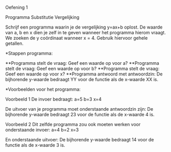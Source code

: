 Oefening 1

Programma Substitutie Vergelijking

Schrijf een programma waarin je de vergelijking y=ax+b oplost. De waarde van a, b en x dien je zelf in te geven wanneer het programma hierom vraagt. We zoeken de y coördinaat wanneer x = 4. Gebruik hiervoor gehele getallen.

*Stappen programma:

**Programma stelt de vraag: Geef een waarde op voor a? **Programma stelt de vraag: Geef een waarde op voor b? **Programma stelt de vraag: Geef een waarde op voor x? **Programma antwoord met antwoordzin: De bijhorende y-waarde bedraagt YY voor de functie als de x-waarde XX is.

*Voorbeelden voor het programma:

Voorbeeld 1 De invoer bedraagt: a=5 b=3 x=4

De uitvoer van je programma moet onderstaande antwoordzin zijn: De bijhorende y-waarde bedraagt 23 voor de functie als de x-waarde 4 is.

Voorbeeld 2 Dit zelfde programma zou ook moeten werken voor onderstaande invoer: a=4 b=2 x=3

En onderstaande uitvoer: De bijhorende y-waarde bedraagt 14 voor de functie als de x-waarde 3 is.